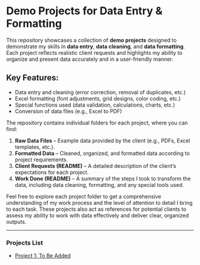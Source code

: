 # Demo Projects for Data Entry & Formatting

This repository showcases a collection of **demo projects** designed to demonstrate my skills in **data entry**, **data cleaning**, and **data formatting**. Each project reflects realistic client requests and highlights my ability to organize and present data accurately and in a user-friendly manner.

## Key Features:
- Data entry and cleaning (error correction, removal of duplicates, etc.)
- Excel formatting (font adjustments, grid designs, color coding, etc.)
- Special functions used (data validation, calculations, charts, etc.)
- Conversion of data files (e.g., Excel to PDF)
  
The repository contains individual folders for each project, where you can find:
1. **Raw Data Files** – Example data provided by the client (e.g., PDFs, Excel templates, etc.).
2. **Formatted Data** – Cleaned, organized, and formatted data according to project requirements.
3. **Client Requests (README)** – A detailed description of the client’s expectations for each project.
4. **Work Done (README)** – A summary of the steps I took to transform the data, including data cleaning, formatting, and any special tools used.

Feel free to explore each project folder to get a comprehensive understanding of my work process and the level of attention to detail I bring to each task. These projects also act as references for potential clients to assess my ability to work with data effectively and deliver clear, organized outputs.

---

### **Projects List** 
- [Project 1: To Be Added](./Demo1_To_be_Added)


